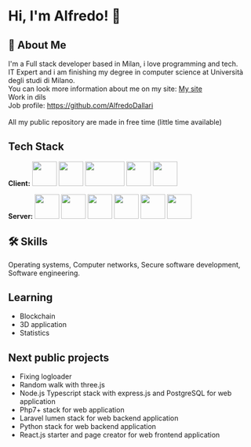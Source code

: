 
# Hi, I'm Alfredo! 👋


## 🚀 About Me
I'm a Full stack developer based in Milan, i love programming and tech.<br>
IT Expert and i am finishing my degree in computer science at Università degli studi di Milano.<br>
You can look more information about me on my site:
<a href="https://alfredodallarisergio.netlify.app/" target="_blank"> My site </a> <br>
Work in dils<br>
Job profile: https://github.com/AlfredoDallari<br><br>
All my public repository are made in free time (little time available)


## Tech Stack

**Client:** <img src="https://pics.freeicons.io/uploads/icons/png/19108918321553750384-512.png" width="50" height="50"/> <img src="https://pics.freeicons.io/uploads/icons/png/191213921552037062-512.png" width="50" height="50"/> <img src="https://image.pngaaa.com/799/6103799-middle.png" width="80" height="50"/> <img src="https://pics.freeicons.io/uploads/icons/png/21337745421536211768-512.png" width="50" height="50"/>  <img src="https://pics.freeicons.io/uploads/icons/png/21088442871540553614-512.png" width="50" height="50"/> 

**Server:** <img src="https://pics.freeicons.io/uploads/icons/png/2132470731553750209-512.png" width="50" height="50"/> <img src="https://pics.freeicons.io/uploads/icons/png/8226079001553750211-512.png" width="50" height="50"/>  <img src="https://pics.freeicons.io/uploads/icons/png/14678610731551953708-512.png" width="50" height="50"/>  <img src="https://pics.freeicons.io/uploads/icons/png/15347564851553750215-512.png" width="50" height="50"/> <img src="https://pics.freeicons.io/uploads/icons/png/20395100751536130227-512.png" width="50" height="50"/> <img src="https://pics.freeicons.io/uploads/icons/png/12785093741551942290-512.png" width="50" height="50"/>


## 🛠 Skills

Operating systems, Computer networks, Secure software development, Software engineering.


## Learning

- Blockchain
- 3D application
- Statistics

## Next public projects

- Fixing logloader
- Random walk with three.js
- Node.js Typescript stack with express.js and PostgreSQL for web application
- Php7+ stack for web application
- Laravel lumen stack for web backend application
- Python stack for web backend application
- React.js starter and page creator for web frontend application

